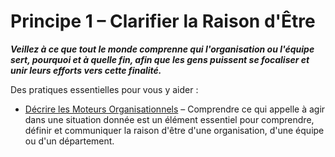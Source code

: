 # Principe 1 – Clarifier la Raison d'Être


**_Veillez à ce que tout le monde comprenne qui l'organisation ou l'équipe sert, pourquoi et à quelle fin, afin que les gens puissent se focaliser et unir leurs efforts vers cette finalité._**


Des pratiques essentielles pour vous y aider :

-   [Décrire les Moteurs Organisationnels](section:describe-organizational-drivers) – Comprendre ce qui appelle à agir dans une situation donnée est un élément essentiel pour comprendre, définir et communiquer la raison d'être d'une organisation, d'une équipe ou d'un département.
